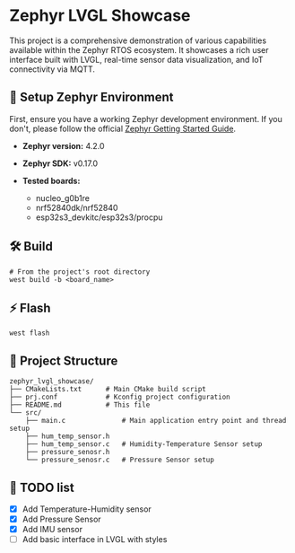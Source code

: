 # Zephyr LVGL Showcase

This project is a comprehensive demonstration of various capabilities available within the Zephyr RTOS ecosystem. It showcases a rich user interface built with LVGL, real-time sensor data visualization, and IoT connectivity via MQTT.

## 🎯 Setup Zephyr Environment

First, ensure you have a working Zephyr development environment. If you don't, please follow the official [Zephyr Getting Started Guide](https://docs.zephyrproject.org/latest/getting_started/index.html).

- **Zephyr version:** 4.2.0
- **Zephyr SDK:** v0.17.0

- **Tested boards:**
  - nucleo_g0b1re
  - nrf52840dk/nrf52840
  - esp32s3_devkitc/esp32s3/procpu


## 🛠️ Build

```shell
# From the project's root directory
west build -b <board_name>
```

## ⚡️ Flash

```shell
west flash
```

## 🔧 Project Structure

```tree
zephyr_lvgl_showcase/
├── CMakeLists.txt      # Main CMake build script
├── prj.conf            # Kconfig project configuration
├── README.md           # This file
└── src/
    ├── main.c              # Main application entry point and thread setup
    ├── hum_temp_sensor.h
    ├── hum_temp_sensor.c   # Humidity-Temperature Sensor setup
    ├── pressure_senosr.h
    └── pressure_senosr.c   # Pressure Sensor setup
```

## 📅 TODO list

- [x] Add Temperature-Humidity sensor
- [x] Add Pressure Sensor
- [x] Add IMU sensor
- [ ] Add basic interface in LVGL with styles

